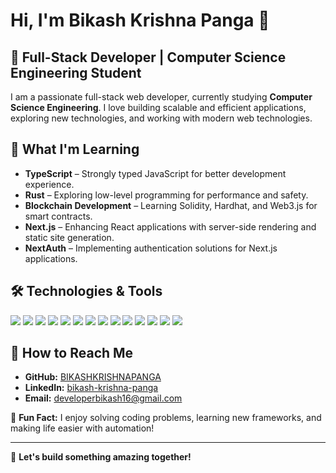 # Hi, I'm Bikash Krishna Panga 👋

## 🚀 Full-Stack Developer | Computer Science Engineering Student

I am a passionate full-stack web developer, currently studying **Computer Science Engineering**. I love building scalable and efficient applications, exploring new technologies, and working with modern web technologies.

## 🌱 What I'm Learning
- **TypeScript** – Strongly typed JavaScript for better development experience.
- **Rust** – Exploring low-level programming for performance and safety.
- **Blockchain Development** – Learning Solidity, Hardhat, and Web3.js for smart contracts.
- **Next.js** – Enhancing React applications with server-side rendering and static site generation.
- **NextAuth** – Implementing authentication solutions for Next.js applications.

## 🛠 Technologies & Tools
<p>
  <img src="https://img.shields.io/badge/HTML5-E34F26?style=for-the-badge&logo=html5&logoColor=white" />
  <img src="https://img.shields.io/badge/CSS3-1572B6?style=for-the-badge&logo=css3&logoColor=white" />
  <img src="https://img.shields.io/badge/Tailwind_CSS-38B2AC?style=for-the-badge&logo=tailwind-css&logoColor=white" />
  <img src="https://img.shields.io/badge/Bootstrap-7952B3?style=for-the-badge&logo=bootstrap&logoColor=white" />
  <img src="https://img.shields.io/badge/JavaScript-F7DF1E?style=for-the-badge&logo=javascript&logoColor=black" />
  <img src="https://img.shields.io/badge/TypeScript-3178C6?style=for-the-badge&logo=typescript&logoColor=white" />
  <img src="https://img.shields.io/badge/React-61DAFB?style=for-the-badge&logo=react&logoColor=black" />
  <img src="https://img.shields.io/badge/Next.js-000000?style=for-the-badge&logo=next.js&logoColor=white" />
  <img src="https://img.shields.io/badge/Node.js-339933?style=for-the-badge&logo=node.js&logoColor=white" />
  <img src="https://img.shields.io/badge/Express.js-000000?style=for-the-badge&logo=express&logoColor=white" />
  <img src="https://img.shields.io/badge/Appwrite-F02E65?style=for-the-badge&logo=appwrite&logoColor=white" />
  <img src="https://img.shields.io/badge/Git-F05032?style=for-the-badge&logo=git&logoColor=white" />
  <img src="https://img.shields.io/badge/GitHub-181717?style=for-the-badge&logo=github&logoColor=white" />
  <img src="https://img.shields.io/badge/VS_Code-007ACC?style=for-the-badge&logo=visual-studio-code&logoColor=white" />
</p>

## 💋 How to Reach Me
- **GitHub:** [BIKASHKRISHNAPANGA](https://github.com/BIKASHKRISHNAPANGA)
- **LinkedIn:** [bikash-krishna-panga](https://www.linkedin.com/in/bikash-krishna-panga-254612232)
- **Email:** developerbikash16@gmail.com

🚡 **Fun Fact:** I enjoy solving coding problems, learning new frameworks, and making life easier with automation!

---

🚀 **Let's build something amazing together!**

